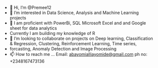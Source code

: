 - 👋 Hi, I’m @Premee12
- 👀 I’m interested in Data Science, Analysis and Machine Learning projects 
- 🌱 I am proficient with PowerBi, SQL Microsoft Excel and and Google sheet for data analytics 
-  Currently I am building my knowledge of R 
- 💞️ I’m looking to collaborate on projects on Deep learning, Classification & Regression, Clustering, Reinforcement Learning, Time series,
-  forcasting, Anomaly Detection and Image Processing
- 📫 How to reach me ... Email: abayomialliayomide@gmail.com ph no: +2348167473136

<!---
Premee12/Premee12 is a ✨ special ✨ repository because its `README.md` (this file) appears on your GitHub profile.
You can click the Preview link to take a look at your changes.
--->
